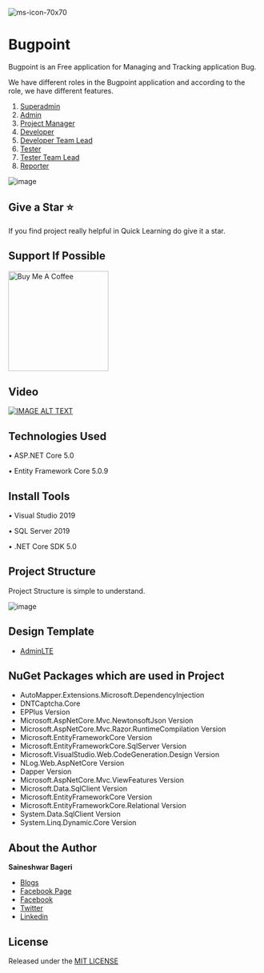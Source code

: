 ![ms-icon-70x70](https://github.com/saineshwar/Bugpoint/blob/main/ladybug64.png)
# Bugpoint
Bugpoint is an Free application for Managing and Tracking application Bug.

We have different roles in the Bugpoint application and according to the role, we have different features.

1.	[Superadmin](https://tutexchange.com/bugpoint-all-super-admin-features/)
2.	[Admin](https://tutexchange.com/quick-view-at-admin-user-features-of-bugpoint-application/)
3.	[Project Manager](https://tutexchange.com/quick-view-at-project-manager-features-of-bugpoint-application/)
4.	[Developer](https://tutexchange.com/quick-view-at-developer-features-of-bugpoint-application/)
5.	[Developer Team Lead](https://tutexchange.com/quick-view-at-developer-teamlead-features-of-bugpoint-application/)
6.	[Tester](https://tutexchange.com/quick-view-at-tester-user-features-of-bugpoint-application/)
7.	[Tester Team Lead](https://tutexchange.com/quick-view-at-tester-teamlead-user-features-of-bugpoint-application/)
8.	[Reporter](https://tutexchange.com/quick-view-at-reporter-features-of-bugpoint-application/)

![image](https://github.com/saineshwar/Bugpoint/blob/main/bugpoint1.png)

## Give a Star ⭐️
If you find project really helpful in Quick Learning do give it a star. 

## Support If Possible 
<a href="https://www.buymeacoffee.com/f8lkgf5" rel="nofollow"><img src="https://raw.githubusercontent.com/saineshwar/VueTicket/main/images/buymecoffee.jpg" alt="Buy Me A Coffee" 
width="200" data-canonical-src="https://cdn.buymeacoffee.com/buttons/default-orange.png" style="max-width:100%;"></a>

## Video 
[![IMAGE ALT TEXT](https://github.com/saineshwar/Bugpoint/blob/main/maxresdefault.jpg)](https://youtu.be/COwL07RQQhM "Click to View Video")


## Technologies Used
•	ASP.NET Core 5.0

•	Entity Framework Core 5.0.9

## Install Tools
•	Visual Studio 2019

•	SQL Server 2019

•	.NET Core SDK 5.0

## Project Structure
Project Structure is simple to understand.

![image](https://github.com/saineshwar/Bugpoint/blob/main/Solution.png)

## Design Template
* [AdminLTE](https://github.com/ColorlibHQ/AdminLTE) 

## NuGet Packages which are used in Project
* AutoMapper.Extensions.Microsoft.DependencyInjection 
* DNTCaptcha.Core 
* EPPlus Version
* Microsoft.AspNetCore.Mvc.NewtonsoftJson Version
* Microsoft.AspNetCore.Mvc.Razor.RuntimeCompilation Version
* Microsoft.EntityFrameworkCore Version
* Microsoft.EntityFrameworkCore.SqlServer Version
* Microsoft.VisualStudio.Web.CodeGeneration.Design Version
* NLog.Web.AspNetCore Version
* Dapper Version
* Microsoft.AspNetCore.Mvc.ViewFeatures Version
* Microsoft.Data.SqlClient Version
* Microsoft.EntityFrameworkCore Version
* Microsoft.EntityFrameworkCore.Relational Version
* System.Data.SqlClient Version
* System.Linq.Dynamic.Core Version

## About the Author
**Saineshwar Bageri**
* [Blogs](https://tutexchange.com/)  
* [Facebook Page](https://www.facebook.com/Tutexchange)  
* [Facebook](https://www.facebook.com/saineshwar.bageri)  
* [Twitter](https://twitter.com/saihacksoft)  
* [Linkedin](https://www.linkedin.com/in/saineshwar-bageri-mvp-35200440)  

## License
Released under the [MIT LICENSE](https://github.com/saineshwar/Bugpoint/blob/main/LICENSE)
